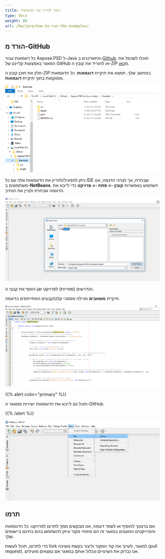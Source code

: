 ```yaml
---
title: כיצד להריץ את הדוגמאות
type: docs
weight: 80
url: /he/java/how-to-run-the-examples/
---
```


## **הורד מ-GitHub**
כל דוגמאות עבור Aspose.PSD ל-Java מתארכנים ב-[Github](https://github.com/aspose-psd/Aspose.PSD-for-Java). תוכלו לשכפל את המאגר באמצעות קליינט של GitHub או להוריד את קובץ ה-ZIP מ[כאן](https://github.com/aspose-psd/Aspose.PSD-for-Java/archive/master.zip).

חלץ את תוכן קובץ ה-ZIP במחשב שלך. תמצא את תיקיית **דוגמאות**. כל הדוגמאות ממוקמות בתוך תיקיית **דוגמאות**.

![todo:image_alt_text](how-to-run-the-examples_1.png)

ניתן להפעיל/להריץ את הדוגמאות אלה עם כל IDE שבחרת, אך לצרכי הדגמה, אנו משתמשים ב-**NetBeans**. השתמש באפשרות **קובץ -> פתח -> פרויקט** כדי לייבא את הדוגמה שבחרת ולציין את הנתיב.

![todo:image_alt_text](how-to-run-the-examples_2.png)

הוסף את קבצי ה-jar הנדרשים (ספריות) לפרויקט.

תיקיית **משאבים** מכילה מסמכי קלט/קבצים המתייחסים בדוגמה.

![todo:image_alt_text](how-to-run-the-examples_3.png)



{{% alert color="primary" %}} 

תוכל גם לייבא את הדוגמאות ישירות ממאגר ה-GitHub.

{{% /alert %}} 

![todo:image_alt_text](how-to-run-the-examples_4.png)
## **תרמו**
אם ברצונך להוסיף או לשפר דוגמה, אנו מבקשים ממך לתרום לפרויקט. כל הדוגמאות והפרויקטים המוצגים במאגר זה הם פתוחי מקור וניתן להשתמש בהם בחינם ביישומים שלך.

כדי לתרום, תוכל לעשות fork למאגר, לערוך את קוד המקור וליצור בקשת משיכה (pull request). אנו נבדוק את השינויים ונכלול אותם במאגר אם נמצאים מועילים.
